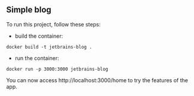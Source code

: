 ## Simple blog

To run this project, follow these steps:

* build the container:

```shell
docker build -t jetbrains-blog .
```

* run the container:

```shell
docker run -p 3000:3000 jetbrains-blog
```

You can now access http://localhost:3000/home to try the features of the app.